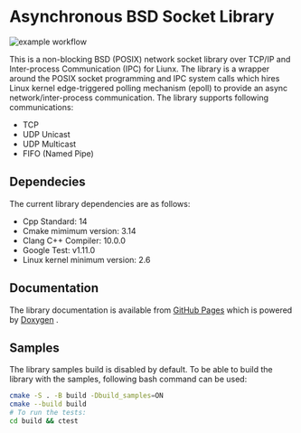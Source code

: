 # Asynchronous BSD Socket Library
![example workflow](https://github.com/langroodi/Async-BSD-Socket-Lib/actions/workflows/cmake.yml/badge.svg)

This is a non-blocking BSD (POSIX) network socket library over TCP/IP and Inter-process Communication (IPC) for Liunx. The library is a wrapper around the POSIX socket programming and IPC system calls which hires Linux kernel edge-triggered polling mechanism (epoll) to provide an async network/inter-process communication. The library supports following communications:
- TCP
- UDP Unicast
- UDP Multicast
- FIFO (Named Pipe)

## Dependecies
The current library dependencies are as follows:
- Cpp Standard: 14
- Cmake mimimum version: 3.14
- Clang C++ Compiler: 10.0.0
- Google Test: v1.11.0
- Linux kernel minimum version: 2.6

## Documentation
The library documentation is available from [GitHub Pages](https://langroodi.github.io/Async-BSD-Socket-Lib/) which is powered by [Doxygen](https://www.doxygen.nl/index.html) .

## Samples
The library samples build is disabled by default. To be able to build the library with the samples, following bash command can be used:
```bash
cmake -S . -B build -Dbuild_samples=ON
cmake --build build
# To run the tests:
cd build && ctest
``` 
